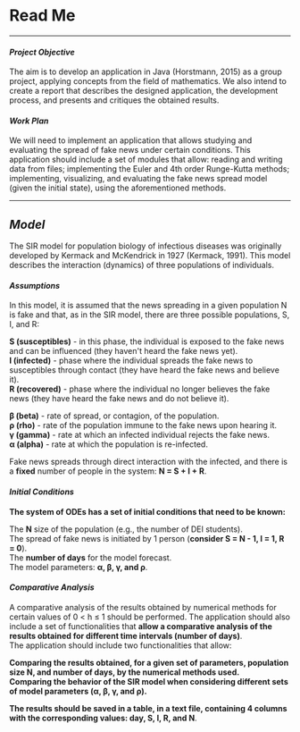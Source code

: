 # Read Me

---

#### *Project Objective*

The aim is to develop an application in Java (Horstmann, 2015) as a group project, applying concepts from the field of mathematics. We also intend to create a report that describes the designed application, the development process, and presents and critiques the obtained results.

#### *Work Plan*

We will need to implement an application that allows studying and evaluating the spread of fake news under certain conditions. This application should include a set of modules that allow: reading and writing data from files; implementing the Euler and 4th order Runge-Kutta methods; implementing, visualizing, and evaluating the fake news spread model (given the initial state), using the aforementioned methods.

---

## ***Model***

The SIR model for population biology of infectious diseases was originally developed by Kermack and McKendrick in 1927 (Kermack, 1991). This model describes the interaction (dynamics) of three populations of individuals.

#### *Assumptions*

In this model, it is assumed that the news spreading in a given population N is fake and that, as in the SIR model, there are three possible populations, S, I, and R:

**S (susceptibles)** - in this phase, the individual is exposed to the fake news and can be influenced (they haven't heard the fake news yet).  
**I (infected)** - phase where the individual spreads the fake news to susceptibles through contact (they have heard the fake news and believe it).  
**R (recovered)** - phase where the individual no longer believes the fake news (they have heard the fake news and do not believe it).

**β (beta)** - rate of spread, or contagion, of the population.  
**ρ (rho)** - rate of the population immune to the fake news upon hearing it.  
**γ (gamma)** - rate at which an infected individual rejects the fake news.  
**α (alpha)** - rate at which the population is re-infected.

Fake news spreads through direct interaction with the infected, and there is a **fixed** number of people in the system:
**N = S + I + R**.

#### *Initial Conditions*

**The system of ODEs has a set of initial conditions that need to be known:**

The **N** size of the population (e.g., the number of DEI students).  
The spread of fake news is initiated by 1 person (**consider S = N - 1, I = 1, R = 0**).  
The **number of days** for the model forecast.  
The model parameters: **α, β, γ, and ρ**.

#### *Comparative Analysis*

A comparative analysis of the results obtained by numerical methods for certain values of 0 < h ≤ 1 should be performed. The application should also include a set of functionalities that **allow a comparative analysis of the results obtained for different time intervals (number of days)**.  
The application should include two functionalities that allow:

**Comparing the results obtained, for a given set of parameters, population size N, and number of days, by the numerical methods used.  
Comparing the behavior of the SIR model when considering different sets of model parameters (α, β, γ, and ρ).**

**The results should be saved in a table, in a text file, containing 4 columns with the corresponding values: day, S, I, R, and N**.